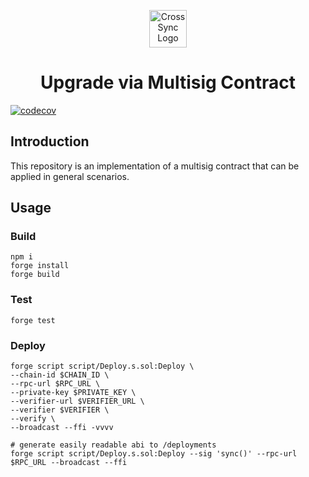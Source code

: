 <p align='center'>
<img src="https://avatars.githubusercontent.com/u/103565959" alt="CrossSync Logo" width="60" height="60" />
</p>

<h1  align='center'>Upgrade via Multisig Contract</h1>


[![codecov](https://codecov.io/gh/Crossbell-Box/upgrade-via-multisigwallet/graph/badge.svg?token=4EE9DYI3XI)](https://codecov.io/gh/Crossbell-Box/upgrade-via-multisigwallet)

## Introduction

This repository is an implementation of a multisig contract that can be applied in general scenarios. 


## Usage

### Build

```shell
npm i
forge install
forge build
```

### Test

```shell
forge test
```


### Deploy

```shell
forge script script/Deploy.s.sol:Deploy \
--chain-id $CHAIN_ID \
--rpc-url $RPC_URL \
--private-key $PRIVATE_KEY \
--verifier-url $VERIFIER_URL \
--verifier $VERIFIER \
--verify \
--broadcast --ffi -vvvv 

# generate easily readable abi to /deployments
forge script script/Deploy.s.sol:Deploy --sig 'sync()' --rpc-url $RPC_URL --broadcast --ffi
```

